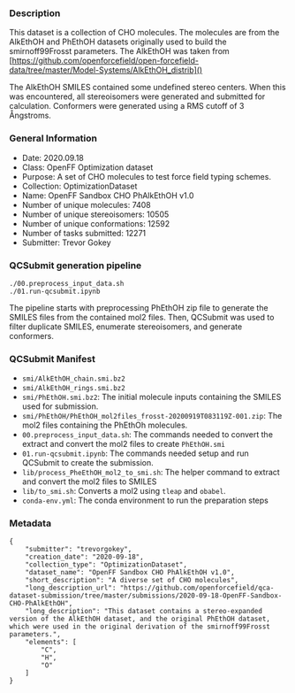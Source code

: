 ### Description

This dataset is a collection of CHO molecules.
The molecules are from the AlkEthOH and PhEthOH datasets originally used to build the smirnoff99Frosst parameters. The AlkEthOH was taken from [https://github.com/openforcefield/open-forcefield-data/tree/master/Model-Systems/AlkEthOH_distrib]()

The AlkEthOH SMILES contained some undefined stereo centers.
When this was encountered, all stereoisomers were generated and submitted for calculation.
Conformers were generated using a RMS cutoff of 3 Ångstroms.

### General Information
 - Date: 2020.09.18
 - Class: OpenFF Optimization dataset
 - Purpose: A set of CHO molecules to test force field typing schemes.
 - Collection: OptimizationDataset
 - Name: OpenFF Sandbox CHO PhAlkEthOH v1.0
 - Number of unique molecules: 7408
 - Number of unique stereoisomers: 10505
 - Number of unique conformations: 12592
 - Number of tasks submitted: 12271
 - Submitter: Trevor Gokey
 
### QCSubmit generation pipeline

```
./00.preprocess_input_data.sh
./01.run-qcsubmit.ipynb
```

The pipeline starts with preprocessing PhEthOH zip file to generate the SMILES files from the contained mol2 files.
Then, QCSubmit was used to filter duplicate SMILES, enumerate stereoisomers, and generate conformers. 

### QCSubmit Manifest
 
- `smi/AlkEthOH_chain.smi.bz2`
- `smi/AlkEthOH_rings.smi.bz2`
- `smi/PhEthOH.smi.bz2`: The initial molecule inputs containing the SMILES used for submission.
- `smi/PhEthOH/PhEthOH_mol2files_frosst-20200919T083119Z-001.zip`: The mol2 files containing the PhEthOh molecules.
- `00.preprocess_input_data.sh`: The commands needed to convert the extract and convert the mol2 files to create `PhEthOH.smi`
- `01.run-qcsubmit.ipynb`: The commands needed setup and run QCSubmit to create the submission.
- `lib/process_PheEthOH_mol2_to_smi.sh`: The helper command to extract and convert the mol2 files to SMILES
- `lib/to_smi.sh`: Converts a mol2 using `tleap` and `obabel`.
- `conda-env.yml`: The conda environment to run the preparation steps

### Metadata

```
{
	"submitter": "trevorgokey",
	"creation_date": "2020-09-18",
	"collection_type": "OptimizationDataset",
	"dataset_name": "OpenFF Sandbox CHO PhAlkEthOH v1.0", 
	"short_description": "A diverse set of CHO molecules",
	"long_description_url": "https://github.com/openforcefield/qca-dataset-submission/tree/master/submissions/2020-09-18-OpenFF-Sandbox-CHO-PhAlkEthOH",
	"long_description": "This dataset contains a stereo-expanded version of the AlkEthOH dataset, and the original PhEthOH dataset, which were used in the original derivation of the smirnoff99Frosst parameters.",
	"elements": [
		"C",
		"H",
		"O"
	]
}
```
